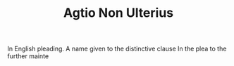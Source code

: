 ---
title: Agtio Non Ulterius
letter: A
permalink: "/definitions/bld-agtio-non-ulterius.html"
body: In English pleading. A name given to the distinctive clause In the plea to the
  further mainte
published_at: '2018-07-07'
source: Black's Law Dictionary 2nd Ed (1910)
layout: post
---